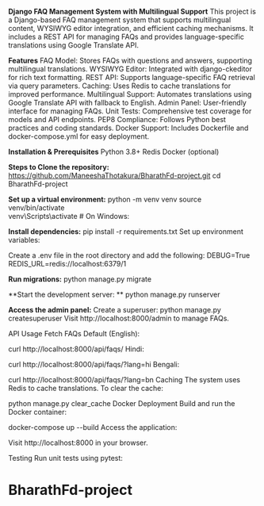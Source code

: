 **Django FAQ Management System with Multilingual Support**
This project is a Django-based FAQ management system that supports multilingual content, WYSIWYG editor integration, and efficient caching mechanisms. It includes a REST API for managing FAQs and provides language-specific translations using Google Translate API.

**Features**
FAQ Model: Stores FAQs with questions and answers, supporting multilingual translations.
WYSIWYG Editor: Integrated with django-ckeditor for rich text formatting.
REST API: Supports language-specific FAQ retrieval via query parameters.
Caching: Uses Redis to cache translations for improved performance.
Multilingual Support: Automates translations using Google Translate API with fallback to English.
Admin Panel: User-friendly interface for managing FAQs.
Unit Tests: Comprehensive test coverage for models and API endpoints.
PEP8 Compliance: Follows Python best practices and coding standards.
Docker Support: Includes Dockerfile and docker-compose.yml for easy deployment.


**Installation & Prerequisites**
Python 3.8+
Redis
Docker (optional)

**Steps to Clone the repository:**
https://github.com/ManeeshaThotakura/BharathFd-project.git
cd BharathFd-project

**Set up a virtual environment:**
python -m venv venv
source venv/bin/activate  
venv\Scripts\activate # On Windows:

**Install dependencies:**
pip install -r requirements.txt
Set up environment variables:

Create a .env file in the root directory and add the following:
DEBUG=True
REDIS_URL=redis://localhost:6379/1

**Run migrations:**
python manage.py migrate

**Start the development server:
**
python manage.py runserver

**Access the admin panel:**
Create a superuser:
python manage.py createsuperuser
Visit http://localhost:8000/admin to manage FAQs.

API Usage
Fetch FAQs
Default (English):


curl http://localhost:8000/api/faqs/
Hindi:


curl http://localhost:8000/api/faqs/?lang=hi
Bengali:


curl http://localhost:8000/api/faqs/?lang=bn
Caching
The system uses Redis to cache translations. To clear the cache:

python manage.py clear_cache
Docker Deployment
Build and run the Docker container:


docker-compose up --build
Access the application:

Visit http://localhost:8000 in your browser.

Testing
Run unit tests using pytest:

# BharathFd-project
